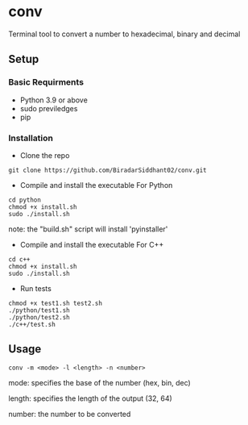 # conv
Terminal tool to convert a number to hexadecimal, binary and decimal

## Setup
### Basic Requirments
- Python 3.9 or above
- sudo previledges
- pip

### Installation
- Clone the repo
```
git clone https://github.com/BiradarSiddhant02/conv.git 
```

- Compile and install the executable
For Python
```
cd python
chmod +x install.sh
sudo ./install.sh
```
note: the "build.sh" script will install 'pyinstaller' 

- Compile and install the executable
For C++
```
cd c++
chmod +x install.sh
sudo ./install.sh
```

- Run tests
```
chmod +x test1.sh test2.sh
./python/test1.sh
./python/test2.sh 
./c++/test.sh 
```

## Usage
```
conv -m <mode> -l <length> -n <number>
```
mode: specifies the base of the number (hex, bin, dec)

length: specifies the length of the output (32, 64)

number: the number to be converted
